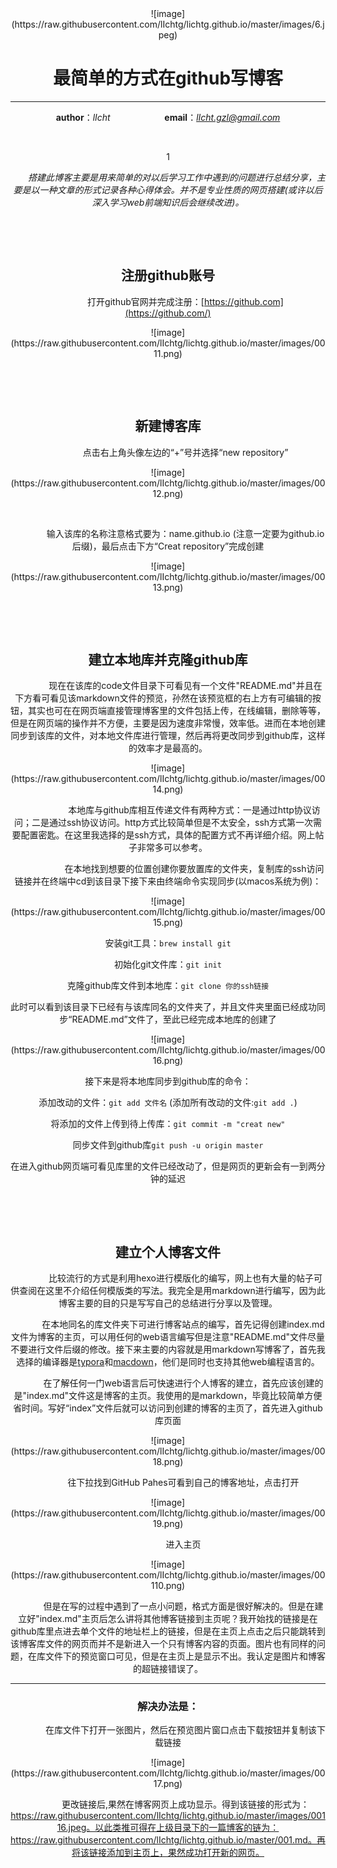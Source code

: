 <div align=center>![image](https://raw.githubusercontent.com/lIchtg/lichtg.github.io/master/images/6.jpeg)

# __最简单的方式在github写博客__

----

__author__：*lIcht*  &nbsp;&nbsp;&nbsp;&nbsp;&nbsp;&nbsp;&nbsp;&nbsp;&nbsp;&nbsp;&nbsp;&nbsp;&nbsp;&nbsp;&nbsp;&nbsp;&nbsp;&nbsp;&nbsp;&nbsp; __email__：*lIcht.gzl@gmail.com*

&nbsp;

<center>1</center>

&ensp;&ensp;&ensp;&ensp;_搭建此博客主要是用来简单的对以后学习工作中遇到的问题进行总结分享，主要是以一种文章的形式记录各种心得体会。并不是专业性质的网页搭建(或许以后深入学习web前端知识后会继续改进)。_

&nbsp;

&nbsp;

## __注册github账号__

&ensp;&ensp;&ensp;&ensp;&ensp;&ensp;&ensp;&ensp;打开github官网并完成注册：[https://github.com](https://github.com/)

<div align=center>![image](https://raw.githubusercontent.com/lIchtg/lichtg.github.io/master/images/0011.png)

&nbsp;

&nbsp;

## __新建博客库__

&ensp;&ensp;&ensp;&ensp;&ensp;&ensp;&ensp;&ensp;点击右上角头像左边的“+”号并选择“new repository”

<div align=center>![image](https://raw.githubusercontent.com/lIchtg/lichtg.github.io/master/images/0012.png)

&nbsp;

&ensp;&ensp;&ensp;&ensp;&ensp;&ensp;&ensp;&ensp;输入该库的名称注意格式要为：name.github.io (注意一定要为github.io后缀)，最后点击下方“Creat repository”完成创建

<div align=center>![image](https://raw.githubusercontent.com/lIchtg/lichtg.github.io/master/images/0013.png)

&nbsp;

&nbsp;

## __建立本地库并克隆github库__

&ensp;&ensp;&ensp;&ensp;&ensp;&ensp;&ensp;&ensp;现在在该库的code文件目录下可看见有一个文件"README.md"并且在下方看可看见该markdown文件的预览，孙然在该预览框的右上方有可编辑的按钮，其实也可在在网页端直接管理博客里的文件包括上传，在线编辑，删除等等，但是在网页端的操作并不方便，主要是因为速度非常慢，效率低。进而在本地创建同步到该库的文件，对本地文件库进行管理，然后再将更改同步到github库，这样的效率才是最高的。



<div align=center>![image](https://raw.githubusercontent.com/lIchtg/lichtg.github.io/master/images/0014.png)

&ensp;&ensp;&ensp;&ensp;&ensp;&ensp;&ensp;&ensp;&ensp;&ensp;&ensp;&ensp;本地库与github库相互传递文件有两种方式：一是通过http协议访问；二是通过ssh协议访问。http方式比较简单但是不太安全，ssh方式第一次需要配置密匙。在这里我选择的是ssh方式，具体的配置方式不再详细介绍。网上帖子非常多可以参考。

&ensp;&ensp;&ensp;&ensp;&ensp;&ensp;&ensp;&ensp;&ensp;&ensp;&ensp;&ensp;在本地找到想要的位置创建你要放置库的文件夹，复制库的ssh访问链接并在终端中cd到该目录下接下来由终端命令实现同步(以macos系统为例)：

<div align=center>![image](https://raw.githubusercontent.com/lIchtg/lichtg.github.io/master/images/0015.png)

安装git工具：`brew install git`

初始化git文件库：`git init`

克隆github库文件到本地库：`git clone 你的ssh链接`

此时可以看到该目录下已经有与该库同名的文件夹了，并且文件夹里面已经成功同步“README.md”文件了，至此已经完成本地库的创建了

<div align=center>![image](https://raw.githubusercontent.com/lIchtg/lichtg.github.io/master/images/0016.png)

接下来是将本地库同步到github库的命令：

添加改动的文件：`git add 文件名` (添加所有改动的文件:`git add .`)

将添加的文件上传到待上传库：`git commit -m "creat new"`

同步文件到github库`git push -u origin master`

在进入github网页端可看见库里的文件已经改动了，但是网页的更新会有一到两分钟的延迟

&nbsp;

&nbsp;

## __建立个人博客文件__

&ensp;&ensp;&ensp;&ensp;&ensp;&ensp;&ensp;&ensp;比较流行的方式是利用hexo进行模版化的编写，网上也有大量的帖子可供查阅在这里不介绍任何模版类的写法。我完全是用markdown进行编写，因为此博客主要的目的只是写写自己的总结进行分享以及管理。

&ensp;&ensp;&ensp;&ensp;&ensp;&ensp;&ensp;在本地同名的库文件夹下可进行博客站点的编写，首先记得创建index.md文件为博客的主页，可以用任何的web语言编写但是注意"README.md"文件尽量不要进行文件后缀的修改。接下来主要的内容就是用markdown写博客了，首先我选择的编译器是[typora](https://www.typora.io/)和[macdown](https://macdown.uranusjr.com/)，他们是同时也支持其他web编程语言的。

&ensp;&ensp;&ensp;&ensp;&ensp;&ensp;&ensp;在了解任何一门web语言后可快速进行个人博客的建立，首先应该创建的是"index.md"文件这是博客的主页。我使用的是markdown，毕竟比较简单方便省时间。写好“index”文件后就可以访问到创建的博客的主页了，首先进入github库页面

<div align=center>![image](https://raw.githubusercontent.com/lIchtg/lichtg.github.io/master/images/0018.png)

&ensp;&ensp;&ensp;&ensp;&ensp;&ensp;&ensp;往下拉找到GitHub Pahes可看到自己的博客地址，点击打开

<div align=center>![image](https://raw.githubusercontent.com/lIchtg/lichtg.github.io/master/images/0019.png)

&ensp;&ensp;&ensp;&ensp;&ensp;&ensp;&ensp;进入主页

<div align=center>![image](https://raw.githubusercontent.com/lIchtg/lichtg.github.io/master/images/00110.png)

&ensp;&ensp;&ensp;&ensp;&ensp;&ensp;&ensp;但是在写的过程中遇到了一点小问题，格式方面是很好解决的。但是在建立好"index.md"主页后怎么讲将其他博客链接到主页呢？我开始找的链接是在github库里点进去单个文件的地址栏上的链接，但是在主页上点击之后只能跳转到该博客库文件的网页而并不是新进入一个只有博客内容的页面。图片也有同样的问题，在库文件下的预览窗口可见，但是在主页上是显示不出。我认定是图片和博客的超链接错误了。

---

### __解决办法是：__

&ensp;&ensp;&ensp;&ensp;&ensp;&ensp;&ensp;&ensp;在库文件下打开一张图片，然后在预览图片窗口点击下载按钮并复制该下载链接

<div align=center>![image](https://raw.githubusercontent.com/lIchtg/lichtg.github.io/master/images/0017.png)

&ensp;&ensp;&ensp;&ensp;&ensp;&ensp;&ensp;&ensp;更改链接后,果然在博客网页上成功显示。得到该链接的形式为：https://raw.githubusercontent.com/lIchtg/lichtg.github.io/master/images/00116.jpeg。以此类推可得在上级目录下的一篇博客的链为：https://raw.githubusercontent.com/lIchtg/lichtg.github.io/master/001.md。再将该链接添加到主页上，果然成功打开新的网页。







